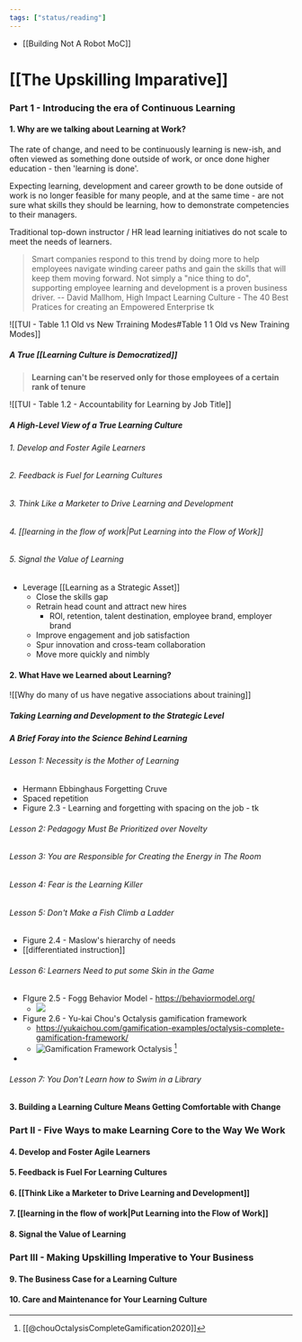 ```yaml
---
tags: ["status/reading"]
---
```


- [[Building Not A Robot MoC]]

# [[The Upskilling Imparative]]


### Part 1 - Introducing the era of Continuous Learning

#### 1. Why are we talking about Learning at Work?

The rate of change, and need to be continuously learning is new-ish, and often viewed as something done outside of work, or once done higher education - then 'learning is done'.

Expecting learning, development and career growth to be done outside of work is no longer feasible for many people, and at the same time - are not sure what skills they should be learning, how to demonstrate competencies to their managers.

Traditional top-down instructor / HR lead learning initiatives do not scale to meet the needs of learners.

> Smart companies respond to this trend by doing more to help employees navigate winding career paths and gain the skills that will keep them moving forward. Not simply a "nice thing to do", supporting employee learning and development is a proven business driver. -- David Mallhom, High Impact Learning Culture - The 40 Best Pratices for creating an Empowered Enterprise tk

![[TUI - Table 1.1 Old vs New Trraining Modes#Table 1 1 Old vs New Training Modes]]


##### A True [[Learning Culture is Democratized]]

> **Learning can't be reserved only for those employees of a certain rank of tenure**

![[TUI - Table 1.2 - Accountability for Learning by Job Title]]

##### A High-Level View of a True Learning Culture

###### 1. Develop and Foster Agile Learners

###### 2. Feedback is Fuel for Learning Cultures

###### 3. Think Like a Marketer to Drive Learning and Development

###### 4. [[learning in the flow of work|Put Learning into the Flow of Work]]

###### 5. Signal the Value of Learning


- Leverage [[Learning as a Strategic Asset]]
	- Close the skills gap
	- Retrain head count and attract new hires
		- ROI, retention, talent destination, employee brand, employer brand
	- Improve engagement and job satisfaction
	- Spur innovation and cross-team collaboration
	- Move more quickly and nimbly

#### 2. What Have we Learned about Learning?

![[Why do many of us have negative associations about training]]

##### Taking Learning and Development to the Strategic Level

##### A Brief Foray into the Science Behind Learning

###### Lesson 1: Necessity is the Mother of Learning

- Hermann Ebbinghaus Forgetting Cruve
- Spaced repetition
- Figure 2.3 - Learning and forgetting with spacing on the job - tk


###### Lesson 2:  Pedagogy Must Be Prioritized over Novelty 

###### Lesson 3:  You are Responsible for Creating the Energy in The Room

###### Lesson 4:  Fear is the Learning Killer

###### Lesson 5:  Don't Make a Fish Climb a Ladder

- Figure 2.4 - Maslow's hierarchy of needs
- [[differentiated instruction]]

###### Lesson 6:  Learners Need to put some Skin in the Game

- FIgure 2.5 - Fogg Behavior Model - https://behaviormodel.org/
	- ![](https://behaviormodel.org/wp-content/uploads/2020/08/Fogg-Behavior-Model.jpg)
- Figure 2.6 - Yu-kai Chou's Octalysis gamification framework
	- https://yukaichou.com/gamification-examples/octalysis-complete-gamification-framework/
	- ![Gamification Framework Octalysis](https://i2.wp.com/yukaichou.com/wp-content/uploads/2020/12/Gamification-Framework.jpeg?resize=825%2C510&ssl=1) [^chouOctalysisCompleteGamification2020]
- 

[^chouOctalysisCompleteGamification2020]: [[@chouOctalysisCompleteGamification2020]]

###### Lesson 7:  You Don't Learn how to Swim in a Library

#### 3. Building a Learning Culture Means Getting Comfortable with Change

### Part II - Five Ways to make Learning Core to the Way We Work

#### 4. Develop and Foster Agile Learners

#### 5. Feedback is Fuel For Learning Cultures

#### 6. [[Think Like a Marketer to Drive Learning and Development]]

#### 7. [[learning in the flow of work|Put Learning into the Flow of Work]]

#### 8. Signal the Value of Learning


### Part III - Making Upskilling Imperative to Your Business

#### 9. The Business Case for a Learning Culture 

#### 10. Care and Maintenance for Your Learning Culture